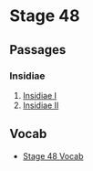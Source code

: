 # Stage 48

## Passages

### Insidiae

1. [Insidiae I](./InsidiaeI.md)
2. [Insidiae II](./InsidiaeII.md)

## Vocab

* [Stage 48 Vocab](./Stage48Vocab.md)
